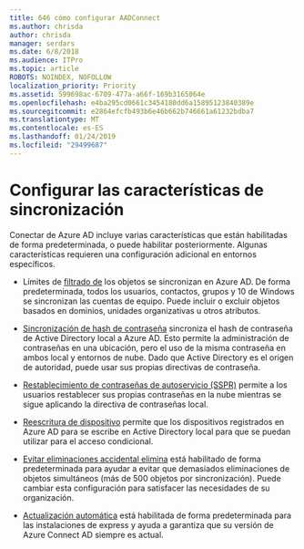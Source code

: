 ```yaml
---
title: 646 cómo configurar AADConnect
ms.author: chrisda
author: chrisda
manager: serdars
ms.date: 6/8/2018
ms.audience: ITPro
ms.topic: article
ROBOTS: NOINDEX, NOFOLLOW
localization_priority: Priority
ms.assetid: 599698ac-6709-477a-a66f-169b3165064e
ms.openlocfilehash: e4ba295cd0661c3454180dd6a15895123840389e
ms.sourcegitcommit: e2864efcfb493b6e46b662b746661a61232bdba7
ms.translationtype: MT
ms.contentlocale: es-ES
ms.lasthandoff: 01/24/2019
ms.locfileid: "29499687"
---
```

# <a name="configure-sync-features"></a>Configurar las características de sincronización

Conectar de Azure AD incluye varias características que están habilitadas de forma predeterminada, o puede habilitar posteriormente. Algunas características requieren una configuración adicional en entornos específicos.
  
- Límites de [filtrado de](https://docs.microsoft.com/azure/active-directory/connect/active-directory-aadconnectsync-configure-filtering) los objetos se sincronizan en Azure AD. De forma predeterminada, todos los usuarios, contactos, grupos y 10 de Windows se sincronizan las cuentas de equipo. Puede incluir o excluir objetos basados en dominios, unidades organizativas u otros atributos. 
    
- [Sincronización de hash de contraseña](https://docs.microsoft.com/azure/active-directory/connect/active-directory-aadconnectsync-implement-password-hash-synchronization) sincroniza el hash de contraseña de Active Directory local a Azure AD. Esto permite la administración de contraseñas en una ubicación, pero el uso de la misma contraseña en ambos local y entornos de nube. Dado que Active Directory es el origen de autoridad, puede usar sus propias directivas de contraseña. 
    
- [Restablecimiento de contraseñas de autoservicio (SSPR)](https://docs.microsoft.com/azure/active-directory/authentication/quickstart-sspr) permite a los usuarios restablecer sus propias contraseñas en la nube mientras se sigue aplicando la directiva de contraseñas local. 
    
- [Reescritura de dispositivo](https://docs.microsoft.com/azure/active-directory/connect/active-directory-aadconnect-feature-device-writeback) permite que los dispositivos registrados en Azure AD para se escribe en Active Directory local para que se puedan utilizar para el acceso condicional. 
    
- [Evitar eliminaciones accidental elimina](https://docs.microsoft.com/azure/active-directory/connect/active-directory-aadconnectsync-feature-prevent-accidental-deletes) está habilitado de forma predeterminada para ayudar a evitar que demasiados eliminaciones de objetos simultáneos (más de 500 objetos por sincronización). Puede cambiar esta configuración para satisfacer las necesidades de su organización. 
    
- [Actualización automática](https://docs.microsoft.com/azure/active-directory/connect/active-directory-aadconnect-feature-automatic-upgrade) está habilitada de forma predeterminada para las instalaciones de express y ayuda a garantiza que su versión de Azure Connect AD siempre es actual. 
    

